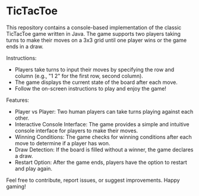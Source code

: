 # TicTacToe
This repository contains a console-based implementation of the classic TicTacToe game written in Java. The game supports two players taking turns to make their moves on a 3x3 grid until one player wins or the game ends in a draw.

Instructions:
* Players take turns to input their moves by specifying the row and column (e.g., "1 2" for the first row, second column).
* The game displays the current state of the board after each move.
* Follow the on-screen instructions to play and enjoy the game!

Features:
* Player vs Player: Two human players can take turns playing against each other.
* Interactive Console Interface: The game provides a simple and intuitive console interface for players to make their moves.
* Winning Conditions: The game checks for winning conditions after each move to determine if a player has won.
* Draw Detection: If the board is filled without a winner, the game declares a draw.
* Restart Option: After the game ends, players have the option to restart and play again.

Feel free to contribute, report issues, or suggest improvements. Happy gaming!
